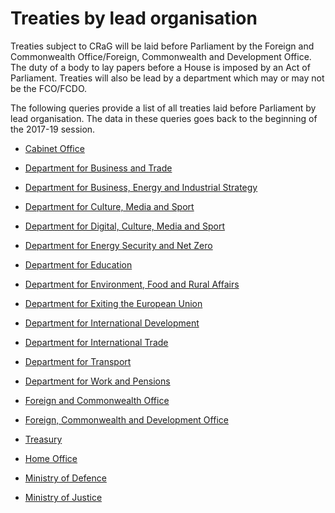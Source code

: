 # Treaties by lead organisation

Treaties subject to CRaG will be laid before Parliament by the Foreign and Commonwealth Office/Foreign, Commonwealth and Development Office. The duty of a body to lay papers before a House is imposed by an Act of Parliament. Treaties will also be lead by a department which may or may not be the FCO/FCDO. 

The following queries provide a list of all treaties laid before Parliament by lead organisation. The data in these queries goes back to the beginning of the 2017-19 session. 

* [Cabinet Office](https://api.parliament.uk/s/ee75bd9b)

* [Department for Business and Trade](https://api.parliament.uk/s/9f4f919f)

* [Department for Business, Energy and Industrial Strategy](https://api.parliament.uk/s/6745240c)

* [Department for Culture, Media and Sport](https://api.parliament.uk/s/80307572)

* [Department for Digital, Culture, Media and Sport](https://api.parliament.uk/s/c6112b5c)

* [Department for Energy Security and Net Zero](https://api.parliament.uk/s/7f5c2e00)

* [Department for Education](https://api.parliament.uk/s/dae010d9)

* [Department for Environment, Food and Rural Affairs](https://api.parliament.uk/s/7b0f1bd8)

* [Department for Exiting the European Union](https://api.parliament.uk/s/44a79c14)

* [Department for International Development](https://api.parliament.uk/s/f88a1fff)

* [Department for International Trade](https://api.parliament.uk/s/4f2ba6d5)

* [Department for Transport](https://api.parliament.uk/s/8a733674)

* [Department for Work and Pensions](https://api.parliament.uk/s/7fb0136a)

* [Foreign and Commonwealth Office](https://api.parliament.uk/s/a117b98b)

* [Foreign, Commonwealth and Development Office](https://api.parliament.uk/s/dffffe47)

* [Treasury](https://api.parliament.uk/s/18353b9a)

* [Home Office](https://api.parliament.uk/s/1f8defe7)

* [Ministry of Defence](https://api.parliament.uk/s/725a7eed)

* [Ministry of Justice](https://api.parliament.uk/s/100dabcf)
